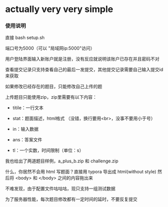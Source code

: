 # actually very very simple

### 使用说明

直接 bash setup.sh

端口号为5000（可以 "局域网ip:5000"访问）

用户登陆界面输入新账户就是注册，没有反应就说明该账户已存在并且密码不对

查看提交记录只支持查看自己的最后一发提交，其他提交记录需要自己输入提交id来获取

如果修改已经存在的题目，只能修改自己上传的题

上传题目只能使用zip，zip里需要有以下内容：

- titile：一行文本

- stat：题面描述，html格式
（没错，换行要用&lt;br&gt;，没事不要用小于号）

- in：输入数据

- ans：答案文件

- tl：一个实数，时间限制（单位：s）

我也给出了两道题目样例，a_plus_b.zip 和 challenge.zip

什么，你居然不会用 html 写题面？直接用 typora 导出成 html(without style) 然后将 &lt;body&gt; 和 &lt;/body&gt; 之间的内容拖出来

不难发现，由于配置文件咕咕咕，现只支持一组测试数据

为了服务器性能，每次题目修改都有一定时间的延时，不要反复提交
